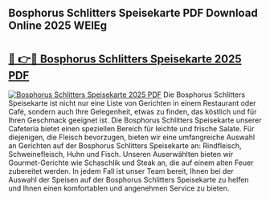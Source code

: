 ## Bosphorus Schlitters Speisekarte PDF Download Online 2025 WElEg

# <h2><a href="http://gc95w4.nevu.top/?p=Bosphorus+Schlitters+Speisekarte">🔗 👉🔴 Bosphorus Schlitters Speisekarte 2025 PDF</a></h2>

[![Bosphorus Schlitters Speisekarte 2025 PDF](https://i.imgur.com/dBaPXMq.png)](http://gc95w4.nevu.top/?p=Bosphorus+Schlitters+Speisekarte)
Die Bosphorus Schlitters Speisekarte ist nicht nur eine Liste von Gerichten in einem Restaurant oder Café, sondern auch Ihre Gelegenheit, etwas zu finden, das köstlich und für Ihren Geschmack geeignet ist. Die Bosphorus Schlitters Speisekarte unserer Cafeteria bietet einen speziellen Bereich für leichte und frische Salate. Für diejenigen, die Fleisch bevorzugen, bieten wir eine umfangreiche Auswahl an Gerichten auf der Bosphorus Schlitters Speisekarte an: Rindfleisch, Schweinefleisch, Huhn und Fisch. Unseren Auserwählten bieten wir Gourmet-Gerichte wie Schaschlik und Steak an, die auf einem alten Feuer zubereitet werden. In jedem Fall ist unser Team bereit, Ihnen bei der Auswahl der Speisen auf der Bosphorus Schlitters Speisekarte zu helfen und Ihnen einen komfortablen und angenehmen Service zu bieten.
